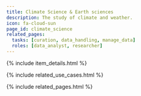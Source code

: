 ```yaml
---
title: Climate Science & Earth sciences
description: The study of climate and weather.
icon: fa-cloud-sun
page_id: climate_science
related_pages: 
  tasks: [curation, data_handling, manage_data]
  roles: [data_analyst, researcher]
---
```

{% include item_details.html %}

{% include related_use_cases.html %}

{% include related_pages.html %}
